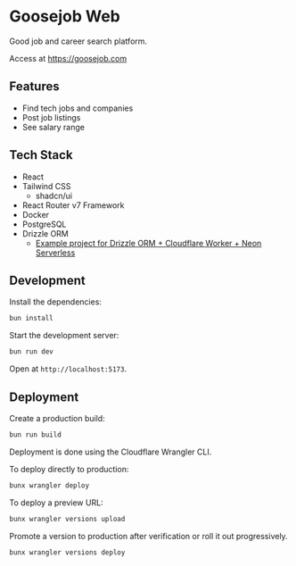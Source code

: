 # Goosejob Web

Good job and career search platform.

Access at <https://goosejob.com>

## Features

- Find tech jobs and companies
- Post job listings
- See salary range

## Tech Stack

- React
- Tailwind CSS
  - shadcn/ui
- React Router v7 Framework
- Docker
- PostgreSQL
- Drizzle ORM
  - [Example project for Drizzle ORM + Cloudflare Worker + Neon Serverless](https://github.com/drizzle-team/drizzle-orm/tree/main/examples/neon-cloudflare)

## Development

Install the dependencies:

```sh
bun install
```

Start the development server:

```sh
bun run dev
```

Open at `http://localhost:5173`.

## Deployment

Create a production build:

```sh
bun run build
```

Deployment is done using the Cloudflare Wrangler CLI.

To deploy directly to production:

```sh
bunx wrangler deploy
```

To deploy a preview URL:

```sh
bunx wrangler versions upload
```

Promote a version to production after verification or roll it out progressively.

```sh
bunx wrangler versions deploy
```
